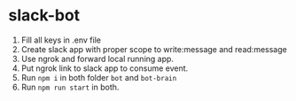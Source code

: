 # slack-bot

1. Fill all keys in .env file
2. Create slack app with proper scope to write:message and read:message
3. Use ngrok and forward local running app.
4. Put ngrok link to slack app to consume event.
5. Run `npm i` in both folder `bot` and `bot-brain`
6. Run `npm run start` in both.
